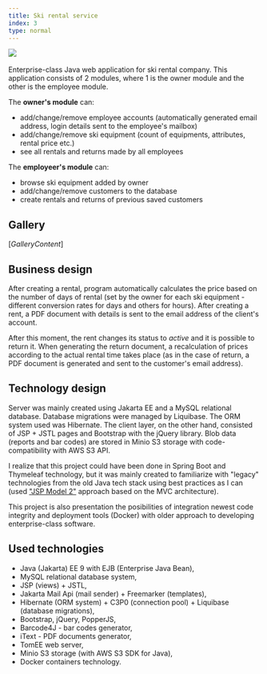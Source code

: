 ```yaml
---
title: Ski rental service
index: 3
type: normal
---
```


[![](https://img.shields.io/badge/github-808080?style=for-the-badge&logo=github)](https://github.com/milosz08/ski-rental-service) &nbsp;

Enterprise-class Java web application for ski rental company. This application consists of 2 modules, where 1 is the
owner module and the other is the employee module.

The **owner's module** can:

- add/change/remove employee accounts (automatically generated email address, login details sent to the employee's mailbox)
- add/change/remove ski equipment (count of equipments, attributes, rental price etc.)
- see all rentals and returns made by all employees

The **employeer's module** can:

- browse ski equipment added by owner
- add/change/remove customers to the database
- create rentals and returns of previous saved customers

## Gallery
$[{GalleryContent}]$

## Business design

After creating a rental, program automatically calculates the price based on the number of days of rental (set by the
owner for each ski equipment - different conversion rates for days and others for hours). After creating a rent, a PDF
document with details is sent to the email address of the client's account.

After this moment, the rent changes its status to _active_ and it is possible to return it. When generating the return
document, a recalculation of prices according to the actual rental time takes place (as in the case of return, a PDF
document is generated and sent to the customer's email address).

## Technology design

Server was mainly created using Jakarta EE and a MySQL relational database. Database migrations were managed by
Liquibase. The ORM system used was Hibernate. The client layer, on the other hand, consisted of JSP + JSTL pages and
Bootstrap with the jQuery library. Blob data (reports and bar codes) are stored in Minio S3 storage with code-compatibility
with AWS S3 API.

I realize that this project could have been done in Spring Boot and Thymeleaf technology, but it was mainly created
to familiarize with "legacy" technologies from the old Java tech stack using best practices as I can
(used ["JSP Model 2"](https://en.wikipedia.org/wiki/JSP_model_2_architecture) approach based on the MVC architecture).

This project is also presentation the posibilities of integration newest code integrity and deployment tools (Docker)
with older approach to developing enterprise-class software.

## Used technologies

- Java (Jakarta) EE 9 with EJB (Enterprise Java Bean),
- MySQL relational database system,
- JSP (views) + JSTL,
- Jakarta Mail Api (mail sender) + Freemarker (templates),
- Hibernate (ORM system) + C3P0 (connection pool) + Liquibase (database migrations),
- Bootstrap, jQuery, PopperJS,
- Barcode4J - bar codes generator,
- iText - PDF documents generator,
- TomEE web server,
- Minio S3 storage (with AWS S3 SDK for Java),
- Docker containers technology.
